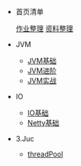 * 首页清单
   
   
  [作业整理](./docs/index.md)
  [资料整理](https://zxcoding.cn/about/)



* JVM
  * [JVM基础](./docs/jvm/jvma.md)
  * [JVM进阶](./docs/jvm/jvmb.md)
  * [JVM实战](./docs/jvm/jvmc.md)
  
* IO
  * [IO基础](./docs/io/ioa.md)
  * [Netty基础](./docs/io/netty.md)

* 3.Juc

  * [threadPool](./docs/juc/threada.md)


